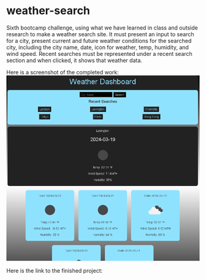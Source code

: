 # weather-search
Sixth bootcamp challenge, using what we have learned in class and outside research to make a
weather search site. It must present an input to search for a city, present current and future weather
conditions for the searched city, including the city name, date, icon for weather, temp, humidity, and wind speed. Recent searches must be represented under a recent search section and when clicked, it shows that weather data.

Here is a screenshot of the completed work:
![alt text](<assets/imgs/Screenshot 2024-03-18 221039.png>)

Here is the link to the finished project:

